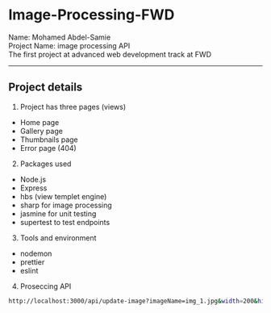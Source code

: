 # Image-Processing-FWD
Name: Mohamed Abdel-Samie  
Project Name: image processing API  
The first project at advanced web development track at FWD
<hr> 

## Project details
1. Project has three pages (views)  
- Home page  
- Gallery page  
- Thumbnails page 
- Error page (404)

2. Packages used
- Node.js
- Express
- hbs (view templet engine)
- sharp for image processing
- jasmine for unit testing
- supertest to test endpoints

3. Tools and environment
- nodemon
- prettier
- eslint

4. Proseccing API  
```bash
http://localhost:3000/api/update-image?imageName=img_1.jpg&width=200&hight=200  
